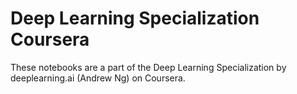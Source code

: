 # Deep Learning Specialization Coursera

These notebooks are a part of the Deep Learning Specialization by deeplearning.ai (Andrew Ng) on Coursera.
